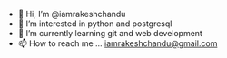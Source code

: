 - 👋 Hi, I’m @iamrakeshchandu
- 👀 I’m interested in python and postgresql
- 🌱 I’m currently learning git and web development
- 📫 How to reach me ... iamrakeshchandu@gmail.com

<!---
iamrakeshchandu/iamrakeshchandu is a ✨ special ✨ repository because its `README.md` (this file) appears on your GitHub profile.
You can click the Preview link to take a look at your changes.
--->
